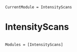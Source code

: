 ```@meta
CurrentModule = IntensityScans
```

# IntensityScans

```@index
```

```@autodocs
Modules = [IntensityScans]
```
